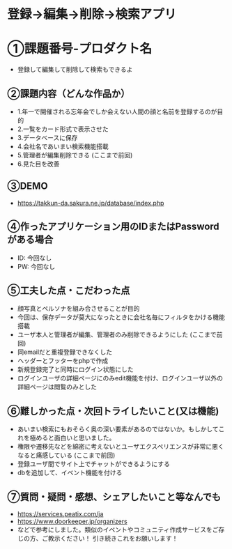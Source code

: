 # 登録→編集→削除→検索アプリ
# ①課題番号-プロダクト名
- 登録して編集して削除して検索もできるよ

## ②課題内容（どんな作品か）
- 1.年一で開催される忘年会でしか会えない人間の顔と名前を登録するのが目的
- 2.一覧をカード形式で表示させた
- 3.データベースに保存
- 4.会社名であいまい検索機能搭載
- 5.管理者が編集削除できる
(ここまで前回)
- 6.見た目を改善

## ③DEMO
- https://takkun-da.sakura.ne.jp/database/index.php

## ④作ったアプリケーション用のIDまたはPasswordがある場合
- ID: 今回なし
- PW: 今回なし

## ⑤工夫した点・こだわった点
- 顔写真とペルソナを組み合させることが目的
- 今回は、保存データが莫大になったときに会社名毎にフィルタをかける機能搭載
- ユーザ本人と管理者が編集、管理者のみ削除できるようにした
(ここまで前回)
- 同emailだと重複登録できなくした
- ヘッダーとフッターをphpで作成
- 新規登録完了と同時にログイン状態にした
- ログインユーザの詳細ページにのみedit機能を付け、ログインユーザ以外の詳細ページは閲覧のみとした

## ⑥難しかった点・次回トライしたいこと(又は機能)
- あいまい検索にもおそらく奥の深い要素があるのではないか。もしかしてこれを極めると面白いと思いました。
- 権限や遷移先などを綿密に考えないとユーザエクスペリエンスが非常に悪くなると痛感している
(ここまで前回)
- 登録ユーザ間でサイト上でチャットができるようにする
- dbを追加して、イベント機能を付ける

## ⑦質問・疑問・感想、シェアしたいこと等なんでも
- https://services.peatix.com/ja
- https://www.doorkeeper.jp/organizers
- などで参考にしました。類似のイベントやコミュニティ作成サービスをご存じの方、ご教示ください！
引き続きこれをお願いします！

